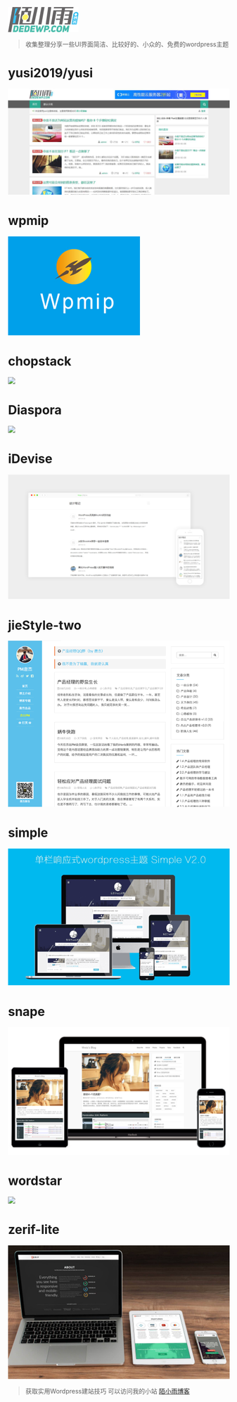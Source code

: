 ![陌小雨博客](./logo.png "陌小雨博客")
> 收集整理分享一些UI界面简洁、比较好的、小众的、免费的wordpress主题

# yusi2019/yusi
![](./yusi/yusi.jpg)
# wpmip
![](./wpmip/wpmip.jpg)
# chopstack
![](./chopstack/chopstack.jpeg)
# Diaspora
![](./Diaspora/Diaspora.jpg)
# iDevise
![](./iDevise/iDevise.jpg)
# jieStyle-two
![](./jieStyle-two/jieStyle-two.png)
# simple
![](./simple/screenshot.png)
# snape
![](./snape/snape.png)
# wordstar
![](./yusi/wordstar.jpg)
# zerif-lite
![](./zerif-lite/zerif-lite.jpg)

> 获取实用Wordpress建站技巧 可以访问我的小站 [陌小雨博客](https://dedewp.com)